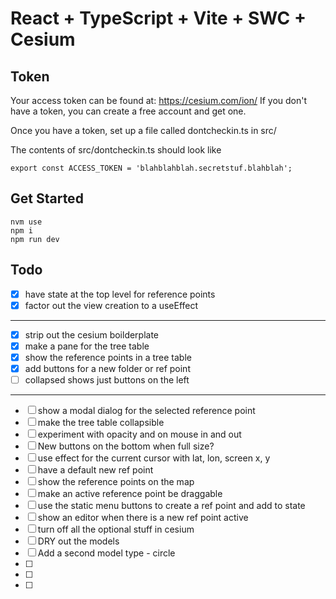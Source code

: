 # React + TypeScript + Vite + SWC + Cesium

## Token
Your access token can be found at: https://cesium.com/ion/
If you don't have a token, you can create a free account and get one.

Once you have a token, set up a file called dontcheckin.ts in src/

The contents of src/dontcheckin.ts should look like
```aiignore
export const ACCESS_TOKEN = 'blahblahblah.secretstuf.blahblah';
```

## Get Started
```aiignore
nvm use    
npm i
npm run dev    
```


## Todo
- [x] have state at the top level for reference points
- [x] factor out the view creation to a useEffect
------------------------------
- [x] strip out the cesium boilderplate
- [x] make a pane for the tree table
- [x] show the reference points in a tree table
- [x] add buttons for a new folder or ref point
- [ ] collapsed shows just buttons on the left
------------------------------
- [ ] show a modal dialog for the selected reference point
- [ ] make the tree table collapsible
- [ ] experiment with opacity and on mouse in and out
- [ ] New buttons on the bottom when full size?
- [ ] use effect for the current cursor with lat, lon, screen x, y
- [ ] have a default new ref point 
- [ ] show the reference points on the map 
- [ ] make an active reference point be draggable
- [ ] use the static menu buttons to create a ref point and add to state
- [ ] show an editor when there is a new ref point active
- [ ] turn off all the optional stuff in cesium
- [ ] DRY out the models
- [ ] Add a second model type - circle
- [ ] 
- [ ] 
- [ ] 
